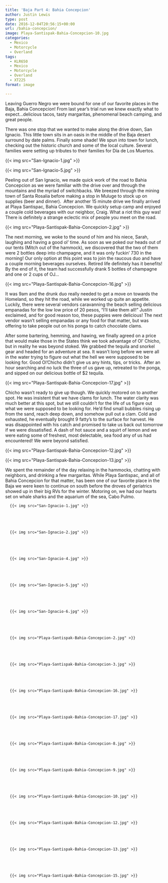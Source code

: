 ```yaml
---
title: 'Baja Part 4: Bahia Concepcion'
author: Justin Lewis
type: post
date: 2016-12-04T20:56:15+00:00
url: /bahia-concepcion/
image: Playa-Santispak-Bahia-Concepcion-10.jpg
categories:
  - Mexico
  - Motorcycle
  - Overland
tags:
  - KLR650
  - Mexico
  - Motorcycle
  - Overland
  - XT225
format: image

---
```

Leaving Guerro Negro we were bound for one of our favorite places in the Baja, Bahia Concepcion! From last year’s trial run we knew exactly what to expect…delicious tacos, tasty margaritas, phenomenal beach camping, and great people.

There was one stop that we wanted to make along the drive down, San Ignacio. This little town sits in an oasis in the middle of the Baja desert surround by date palms. Finally some shade! We spun into town for lunch, checking out the historic church and some of the local culture. Several families were setting up tributes to their families for Día de Los Muertos.


  {{< img src="San-Ignacio-1.jpg" >}}
		      



  {{< img src="San-Ignacio-5.jpg" >}}
		      


Peeling out of San Ignacio, we made quick work of the road to Bahia Concepcion as we were familiar with the drive over and through the mountains and the myriad of switchbacks. We breezed through the mining town of Santa Rosalia before making a stop in Muluge to stock up on supplies (beer and dinner).  After another 15 minute drive we finally arrived at Playa Santispac, Bahia Concepcion. We quickly setup camp and enjoyed a couple cold beverages with our neighbor, Craig. What a riot this guy was! There is definitely a strange eclectic mix of people you meet on the road.


  {{< img src="Playa-Santispak-Bahia-Concepcion-2.jpg" >}}
		      


The next morning, we woke to the sound of him and his niece, Sarah, laughing and having a good ol’ time. As soon as we poked our heads out of our tents (Mitch out of the hammock), we discovered that the two of them were 2 bottles deep into champagne, and it was only fuckin’ 730 in the morning! Our only option at this point was to join the raucous duo and have a couple morning beverages ourselves. Retired life definitely has it benefits! By the end of it, the team had successfully drank 5 bottles of champagne and one or 2 cups of OJ…


  {{< img src="Playa-Santispak-Bahia-Concepcion-16.jpg" >}}
		      


It was 9am and the drunk duo really needed to get a move on towards the Homeland, so they hit the road, while we worked up quite an appetite. Luckily, there were several vendors caravanning the beach selling delicious empanadas for the low low price of 20 pesos, “I’ll take them all!” Justin exclaimed, and for good reason too, these puppies were delicious! The next vendor wasn’t selling empanadas or any food for that matter, but was offering to take people out on his ponga to catch chocolate clams.

After some bartering, hemming, and hawing, we finally agreed on a price that would make those in the States think we took advantage of Ol’ Chicho, but in reality he was beyond stoked. We grabbed the tequila and snorkel gear and headed for an adventure at sea. It wasn’t long before we were all in the water trying to figure out what the hell we were supposed to be looking for. Good Ol’Chicho didn’t give us any hints, tips, or tricks.  After an hour searching and no luck the three of us gave up, retreated to the ponga, and sipped on our delicious bottle of $2 tequila.


  {{< img src="Playa-Santispak-Bahia-Concepcion-17.jpg" >}}
		      


Chicho wasn’t ready to give up though. We quickly motored on to another spot. He was insistent that we have clams for lunch. The water clarity was much better at this spot, but we still couldn’t for the life of us figure out what we were supposed to be looking for. He’d find small bubbles rising up from the sand, reach deep down, and somehow pull out a clam. Cold and exhausted, he eventually brought 9 fatty’s to the surface for harvest. He was disappointed with his catch and promised to take us back out tomorrow if we were dissatisfied. A dash of hot sauce and a squirt of lemon and we were eating some of freshest, most delectable, sea food any of us had encountered! We were beyond satisfied.


  {{< img src="Playa-Santispak-Bahia-Concepcion-12.jpg" >}}
		      


  {{< img src="Playa-Santispak-Bahia-Concepcion-13.jpg" >}}
		      


We spent the remainder of the day relaxing in the hammocks, chatting with neighbors, and drinking a few margaritas. While Playa Santispac, and all of Bahia Concepcion for that matter, has been one of our favorite place in the Baja we were keen to continue on south before the droves of geriatrics showed up in their big RVs for the winter. Motoring on, we had our hearts set on whale sharks and the aquarium of the sea, Cabo Pulmo.





      {{< img src="San-Ignacio-1.jpg" >}}
                
    



      {{< img src="San-Ignacio-2.jpg" >}}
                
    



      {{< img src="San-Ignacio-4.jpg" >}}
                
    



      {{< img src="San-Ignacio-5.jpg" >}}
                
    



      {{< img src="San-Ignacio-6.jpg" >}}
                
    



      {{< img src="Playa-Santispak-Bahia-Concepcion-2.jpg" >}}
                
    



      {{< img src="Playa-Santispak-Bahia-Concepcion-3.jpg" >}}
                
    



      {{< img src="Playa-Santispak-Bahia-Concepcion-16.jpg" >}}
                
    



      {{< img src="Playa-Santispak-Bahia-Concepcion-17.jpg" >}}
                
    



      {{< img src="Playa-Santispak-Bahia-Concepcion-8.jpg" >}}
                
    



      {{< img src="Playa-Santispak-Bahia-Concepcion-9.jpg" >}}
                
    



      {{< img src="Playa-Santispak-Bahia-Concepcion-10.jpg" >}}
                
    



      {{< img src="Playa-Santispak-Bahia-Concepcion-12.jpg" >}}
                
    



      {{< img src="Playa-Santispak-Bahia-Concepcion-13.jpg" >}}
                
    



      {{< img src="Playa-Santispak-Bahia-Concepcion-15.jpg" >}}
               
